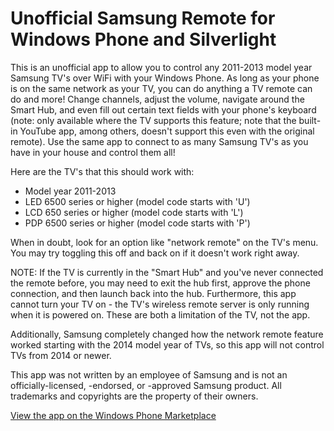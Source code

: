 Unofficial Samsung Remote for Windows Phone and Silverlight
================
This is an unofficial app to allow you to control any 2011-2013 model year Samsung TV's over WiFi with your Windows Phone. As long as your phone is on the same network as your TV, you can do anything a TV remote can do and more! Change channels, adjust the volume, navigate around the Smart Hub, and even fill out certain text fields with your phone's keyboard (note: only available where the TV supports this feature; note that the built-in YouTube app, among others, doesn't support this even with the original remote). Use the same app to connect to as many Samsung TV's as you have in your house and control them all!

Here are the TV's that this should work with:
* Model year 2011-2013
* LED 6500 series or higher (model code starts with 'U')
* LCD 650 series or higher (model code starts with 'L')
* PDP 6500 series or higher (model code starts with 'P')

When in doubt, look for an option like "network remote" on the TV's menu. You may try toggling this off and back on if it doesn't work right away.

NOTE: If the TV is currently in the "Smart Hub" and you've never connected the remote before, you may need to exit the hub first, approve the phone connection, and then launch back into the hub. Furthermore, this app cannot turn your TV on - the TV's wireless remote server is only running when it is powered on. These are both a limitation of the TV, not the app.

Additionally, Samsung completely changed how the network remote feature worked starting with the 2014 model year of TVs, so this app will not control TVs from 2014 or newer.

This app was not written by an employee of Samsung and is not an officially-licensed, -endorsed, or -approved Samsung product. All trademarks and copyrights are the property of their owners.

[View the app on the Windows Phone Marketplace](https://www.microsoft.com/store/apps/9wzdncrdlz3c)
